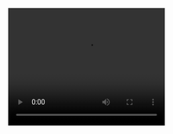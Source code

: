 <video width="320" height="240" controls>
    <source src="./recording.mp4" type="video/mp4">
</video>
